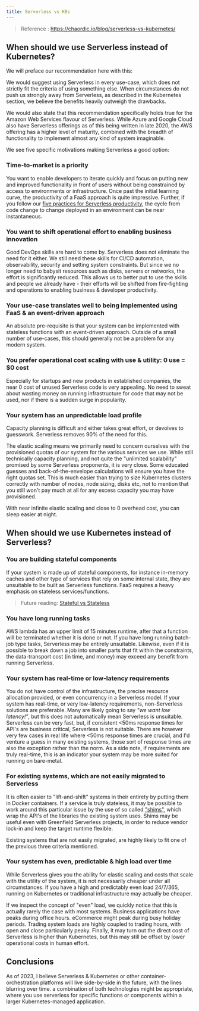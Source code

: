 ```yaml
---
title: Serverless vs K8s
---
```


> Reference : https://chaordic.io/blog/serverless-vs-kubernetes/

## When should we use Serverless instead of Kubernetes?

We will preface our recommendation here with this:

We would suggest using Serverless in every use-case, which does not strictly fit the criteria of using something else. When circumstances do not push us strongly away from Serverless, as described in the Kubernetes section, we believe the benefits heavily outweigh the drawbacks.

We would also state that this recommendation specifically holds true for the Amazon Web Services flavour of Serverless. While Azure and Google Cloud also have Serverless offerings as of this being written in late 2020, the AWS offering has a higher level of maturity, combined with the breadth of functionality to implement almost any kind of system imaginable.

We see five specific motivations making Serverless a good option:

### Time-to-market is a priority

You want to enable developers to iterate quickly and focus on putting new and improved functionality in front of users without being constrained by access to environments or infrastructure. Once past the initial learning curve, the productivity of a FaaS approach is quite impressive. Further, if you follow our [five practices for Serverless productivity](https://chaordic.io/blog/serverless-distributed-system-productivity/), the cycle from code change to change deployed in an environment can be near instantaneous.

### You want to shift operational effort to enabling business innovation

Good DevOps skills are hard to come by. Serverless does not eliminate the need for it either. We still need these skills for CI/CD automation, observability, security and setting system constraints. But since we no longer need to babysit resources such as disks, servers or networks, the effort is significantly reduced. This allows us to better put to use the skills and people we already have - their efforts will be shifted from fire-fighting and operations to enabling business & developer productivity.

### Your use-case translates well to being implemented using FaaS & an event-driven approach

An absolute pre-requisite is that your system can be implemented with stateless functions with an event-driven approach. Outside of a small number of use-cases, this should generally not be a problem for any modern system.

### You prefer operational cost scaling with use & utility: 0 use = $0 cost

Especially for startups and new products in established companies, the near 0 cost of unused Serverless code is very appealing. No need to sweat about wasting money on running infrastructure for code that may not be used, nor if there is a sudden surge in popularity.

### Your system has an unpredictable load profile

Capacity planning is difficult and either takes great effort, or devolves to guesswork. Serverless removes 90% of the need for this.

The elastic scaling means we primarily need to concern ourselves with the provisioned quotas of our system for the various services we use. While still technically capacity planning, and not quite the "unlimited scalability" promised by some Serverless proponents, it is very close. Some educated guesses and back-of-the-envelope calculations will ensure you have the right quotas set. This is much easier than trying to size Kubernetes clusters correctly with number of nodes, node sizing, disks etc, not to mention that you still won't pay much at all for any excess capacity you may have provisioned.

With near infinite elastic scaling and close to 0 overhead cost, you can sleep easier at night.

## When should we use Kubernetes instead of Serverless?

### You are building stateful components

If your system is made up of stateful components, for instance in-memory caches and other type of services that rely on some internal state, they are unsuitable to be built as Serverless functions. FaaS requires a heavy emphasis on stateless services/functions.

> Future reading: [Stateful vs Stateless](/software-development/others/stateful-vs-stateless)

### You have long running tasks

AWS lambda has an upper limit of 15 minutes runtime, after that a function will be terminated whether it is done or not. If you have long running batch-job type tasks, Serverless may be entirely unsuitable. Likewise, even if it is possible to break down a job into smaller parts that fit within the constraints, the data-transport cost (in time, and money) may exceed any benefit from running Serverless.

### Your system has real-time or low-latency requirements

You do not have control of the infrastructure, the precise resource allocation provided, or even concurrency in a Serverless model. If your system has real-time, or very low-latency requirements, non-Serverless solutions are preferable. Many are likely going to say *"we want low latency!"*, but this does not automatically mean Serverless is unsuitable. Serverless can be very fast, but, if consistent <50ms response times for API's are business critical, Serverless is not suitable. There are however very few cases in real life where <50ms response times are crucial, and I'd venture a guess in many existing systems, those sort of response times are also the exception rather than the norm. As a side note, if requirements are truly real-time, this is an indicator your system may be more suited for running on bare-metal.

### For existing systems, which are not easily migrated to Serverless

It is often easier to "lift-and-shift" systems in their entirety by putting them in Docker containers. If a service is truly stateless, it may be possible to work around this particular issue by the use of so called ["shims"](https://en.wikipedia.org/wiki/Shim_(computing)), which wrap the API's of the libraries the existing system uses. Shims may be useful even with Greenfield Serverless projects, in order to reduce vendor lock-in and keep the target runtime flexible.

Existing systems that are not easily migrated, are highly likely to fit one of the previous three criteria mentioned.

### Your system has even, predictable & high load over time

While Serverless gives you the ability for elastic scaling and costs that scale with the utility of the system, it is not necessarily cheaper under all circumstances. If you have a high and predictably even load 24/7/365, running on Kubernetes or traditional infrastructure may actually be cheaper.

If we inspect the concept of "even" load, we quickly notice that this is actually rarely the case with most systems. Business applications have peaks during office hours. eCommerce might peak during busy holiday periods. Trading system loads are highly coupled to trading hours, with open and close particularly peaky. Finally, it may turn out the direct cost of Serverless is higher than Kubernetes, but this may still be offset by lower operational costs in human effort.


## Conclusions

As of 2023, I believe Serverless & Kubernetes or other container-orchestration platforms will live side-by-side in the future, with the lines blurring over time. a combination of both technologies might be appropriate, where you use serverless for specific functions or components within a larger Kubernetes-managed application.